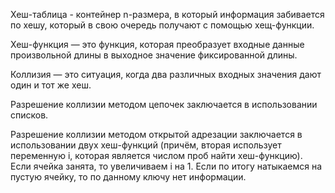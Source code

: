 Хеш-таблица - контейнер n-размера, в который информация забивается по хешу, который в свою очередь получают с помощью хещ-функции.

Хеш-функция — это функция, которая преобразует входные данные произвольной длины в выходное значение фиксированной длины.

Коллизия — это ситуация, когда два различных входных значения дают один и тот же хеш. 

Разрешение коллизии методом цепочек заключается в использовании списков.

Разрешение коллизии методом открытой адрезации заключается в использовании двух хеш-функций (причём, вторая использует переменную i, которая является числом проб найти хеш-функцию). Если ячейка занята, то увеличиваем i на 1. Если по итогу натыкаемся на пустую ячейку, то по данному ключу нет информации.
